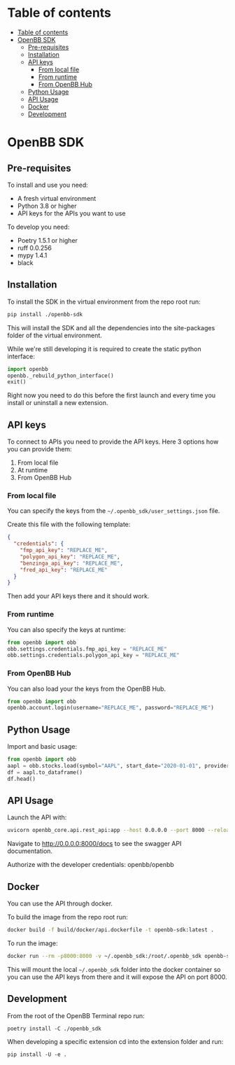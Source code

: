 # Table of contents

- [Table of contents](#table-of-contents)
- [OpenBB SDK](#openbb-sdk)
  - [Pre-requisites](#pre-requisites)
  - [Installation](#installation)
  - [API keys](#api-keys)
    - [From local file](#from-local-file)
    - [From runtime](#from-runtime)
    - [From OpenBB Hub](#from-openbb-hub)
  - [Python Usage](#python-usage)
  - [API Usage](#api-usage)
  - [Docker](#docker)
  - [Development](#development)

# OpenBB SDK

## Pre-requisites

To install and use you need:

- A fresh virtual environment
- Python 3.8 or higher
- API keys for the APIs you want to use

To develop you need:

- Poetry 1.5.1 or higher
- ruff 0.0.256
- mypy 1.4.1
- black

## Installation

To install the SDK in the virtual environment from the repo root run:

```bash
pip install ./openbb-sdk
```

This will install the SDK and all the dependencies into the site-packages folder of the virtual environment.

While we're still developing it is required to create the static python interface:

```python
import openbb
openbb._rebuild_python_interface()
exit()
```

Right now you need to do this before the first launch and every time you install or uninstall a new extension.

## API keys

To connect to APIs you need to provide the API keys. Here 3 options how you can provide them:

1. From local file
2. At runtime
3. From OpenBB Hub

### From local file

You can specify the keys from the `~/.openbb_sdk/user_settings.json` file.

Create this file with the following template:

```json
{
  "credentials": {
    "fmp_api_key": "REPLACE_ME",
    "polygon_api_key": "REPLACE_ME",
    "benzinga_api_key": "REPLACE_ME",
    "fred_api_key": "REPLACE_ME"
  }
}
```

Then add your API keys there and it should work.

### From runtime

You can also specify the keys at runtime:

```python
from openbb import obb
obb.settings.credentials.fmp_api_key = "REPLACE_ME"
obb.settings.credentials.polygon_api_key = "REPLACE_ME"
```

### From OpenBB Hub

You can also load your the keys from the OpenBB Hub.

```python
from openbb import obb
openbb.account.login(username="REPLACE_ME", password="REPLACE_ME")
```

## Python Usage

Import and basic usage:

```python
from openbb import obb
aapl = obb.stocks.load(symbol="AAPL", start_date="2020-01-01", provider="fmp")
df = aapl.to_dataframe()
df.head()
```

## API Usage

Launch the API with:

```bash
uvicorn openbb_core.api.rest_api:app --host 0.0.0.0 --port 8000 --reload
```

Navigate to <http://0.0.0.0:8000/docs> to see the swagger API documentation.

Authorize with the developer credentials: openbb/openbb

## Docker

You can use the API through docker.

To build the image from the repo root run:

```bash
docker build -f build/docker/api.dockerfile -t openbb-sdk:latest .
```

To run the image:

```bash
docker run --rm -p8000:8000 -v ~/.openbb_sdk:/root/.openbb_sdk openbb-sdk:latest
```

This will mount the local `~/.openbb_sdk` folder into the docker container so you can use the API keys from there and it will expose the API on port 8000.

## Development

From the root of the OpenBB Terminal repo run:

`poetry install -C ./openbb_sdk`

When developing a specific extension cd into the extension folder and run:

`pip install -U -e .`
